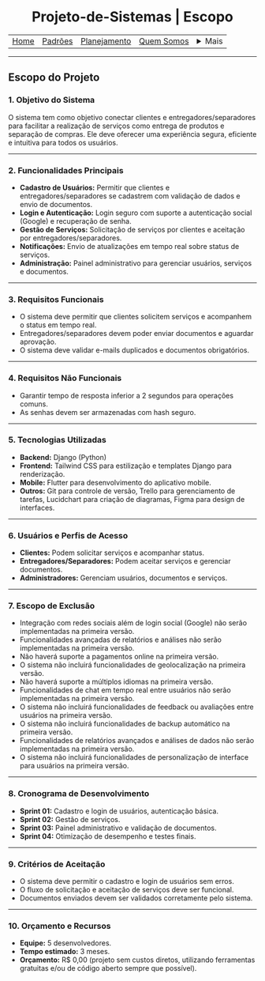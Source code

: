 <h1 align="center"> Projeto-de-Sistemas | Escopo</h1>

<table align="center">
    <tr>
        <td><a href="../README.md">Home</a></td>
        <td><a href="defaults.md">Padrões</a></td>
        <td><a href="plan.md">Planejamento</a></td>
        <td><a href="us.md">Quem Somos</a></td>
        <td>
            <details style="position: relative;">
                <summary>Mais</summary>
                <ul style="position: absolute; background: transparent;">
                    <li><a href="contact.md">Contato</a></li>
                    <li><a href="sup.md">Suporte</a></li>
                    <li><a href="faq.md">FAQ</a></li>
                </ul>
            </details>
        </td>
    </tr>
</table>

<hr>

## Escopo do Projeto

### **1. Objetivo do Sistema**
O sistema tem como objetivo conectar clientes e entregadores/separadores para facilitar a realização de serviços como entrega de produtos e separação de compras. Ele deve oferecer uma experiência segura, eficiente e intuitiva para todos os usuários.

---

### **2. Funcionalidades Principais**
- **Cadastro de Usuários:** Permitir que clientes e entregadores/separadores se cadastrem com validação de dados e envio de documentos.
- **Login e Autenticação:** Login seguro com suporte a autenticação social (Google) e recuperação de senha.
- **Gestão de Serviços:** Solicitação de serviços por clientes e aceitação por entregadores/separadores.
- **Notificações:** Envio de atualizações em tempo real sobre status de serviços.
- **Administração:** Painel administrativo para gerenciar usuários, serviços e documentos.

---

### **3. Requisitos Funcionais**
- O sistema deve permitir que clientes solicitem serviços e acompanhem o status em tempo real.
- Entregadores/separadores devem poder enviar documentos e aguardar aprovação.
- O sistema deve validar e-mails duplicados e documentos obrigatórios.

---

### **4. Requisitos Não Funcionais**
<!-- - O sistema deve suportar até 1.000 usuários simultâneos. -->
- Garantir tempo de resposta inferior a 2 segundos para operações comuns.
- As senhas devem ser armazenadas com hash seguro.

---

### **5. Tecnologias Utilizadas**
- **Backend:** Django (Python)  
- **Frontend:** Tailwind CSS para estilização e templates Django para renderização.  
- **Mobile:** Flutter para desenvolvimento do aplicativo mobile.  
- **Outros:** Git para controle de versão, Trello para gerenciamento de tarefas, Lucidchart para criação de diagramas, Figma para design de interfaces.    

---

### **6. Usuários e Perfis de Acesso**
- **Clientes:** Podem solicitar serviços e acompanhar status.
- **Entregadores/Separadores:** Podem aceitar serviços e gerenciar documentos.
- **Administradores:** Gerenciam usuários, documentos e serviços.

---

### **7. Escopo de Exclusão**
- Integração com redes sociais além de login social (Google) não serão implementadas na primeira versão.
- Funcionalidades avançadas de relatórios e análises não serão implementadas na primeira versão.
- Não haverá suporte a pagamentos online na primeira versão.
- O sistema não incluirá funcionalidades de geolocalização na primeira versão.
- Não haverá suporte a múltiplos idiomas na primeira versão.
- Funcionalidades de chat em tempo real entre usuários não serão implementadas na primeira versão.
- O sistema não incluirá funcionalidades de feedback ou avaliações entre usuários na primeira versão.
- O sistema não incluirá funcionalidades de backup automático na primeira versão.
- Funcionalidades de relatórios avançados e análises de dados não serão implementadas na primeira versão.
- O sistema não incluirá funcionalidades de personalização de interface para usuários na primeira versão.

---

### **8. Cronograma de Desenvolvimento**
- **Sprint 01:** Cadastro e login de usuários, autenticação básica.
- **Sprint 02:** Gestão de serviços.
- **Sprint 03:** Painel administrativo e validação de documentos.
- **Sprint 04:** Otimização de desempenho e testes finais.

---

### **9. Critérios de Aceitação**
- O sistema deve permitir o cadastro e login de usuários sem erros.
- O fluxo de solicitação e aceitação de serviços deve ser funcional.
- Documentos enviados devem ser validados corretamente pelo sistema.

---

### **10. Orçamento e Recursos**
- **Equipe:** 5 desenvolvedores.
- **Tempo estimado:** 3 meses.
- **Orçamento:** R$ 0,00 (projeto sem custos diretos, utilizando ferramentas gratuitas e/ou de código aberto sempre que possível).
<!-- - **Ferramentas:** Servidor em nuvem (AWS ou DigitalOcean), licenças de software necessárias. -->